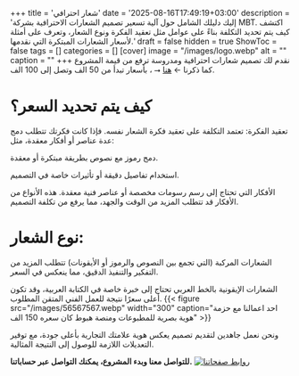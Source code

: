 +++
title = 'شعار احترافي'
date = '2025-08-16T17:49:19+03:00'
description = 'إليك دليلك الشامل حول آلية تسعير تصميم الشعارات الاحترافية بشركة MBT. اكتشف كيف يتم تحديد التكلفة بناءً على عوامل مثل تعقيد الفكرة ونوع الشعار، وتعرف على أمثلة لأسعار الشعارات المبتكرة التي نقدمها.'
draft = false
hidden = true
ShowToc = false
tags = []
categories = []
[cover]
    image = "/images/logo.webp"
    alt = ""
    caption = ""
+++
نقدم لك تصميم شعارات احترافية ومدروسة ترفع من قيمة المشروع كما ذكرنا  ← [هنا](posts/logo-tipes/) ⭢ ، بأسعار تبدأ من 50 الف وتصل إلى 100 الف.

# كيف يتم تحديد السعر؟

تعقيد الفكرة:
تعتمد التكلفة على تعقيد فكرة الشعار نفسه. فإذا كانت فكرتك تتطلب دمج عدة عناصر أو أفكار معقدة، مثل:

دمج رموز مع نصوص بطريقة مبتكرة أو معقدة.

استخدام تفاصيل دقيقة أو تأثيرات خاصة في التصميم.

الأفكار التي تحتاج إلى رسم رسومات مخصصة أو عناصر فنية معقدة.
هذه الأنواع من الأفكار قد تتطلب المزيد من الوقت والجهد، مما يرفع من تكلفة التصميم.

# نوع الشعار:

الشعارات المركبة (التي تجمع بين النصوص والرموز أو الأيقونات) تتطلب المزيد من التفكير والتنفيذ الدقيق، مما ينعكس في السعر.

الشعارات الإيقونية بالخط العربي تحتاج إلى خبرة خاصة في الكتابة العربية، وقد تكون أعلى سعرًا نتيجة للعمل الفني المتقن المطلوب.
{{< figure src="/images/56567567.webp" width="300" caption="احد اعمالنا مع حزمة هوية بصرية للمطبوعات ومنصة هبوط كان سعره 150 الف" >}}

ونحن نعمل جاهدين لتقديم تصميم يعكس هوية علامتك التجارية بأعلى جودة، مع توفير التعديلات اللازمة للوصول إلى النتيجة المثالية.

**للتواصل معنا وبدء المشروع، يمكنك التواصل عبر حساباتنا.**
[![روابط صفحاتنا](/images/social-media.webp)](46457657/575676/)